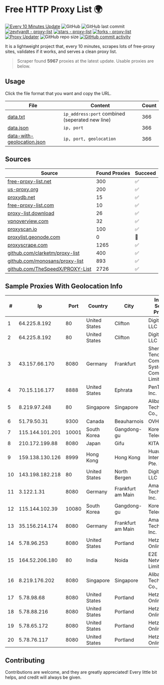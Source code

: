 
# Free HTTP Proxy List 🌍

[![Every 10 Minutes Update](https://github.com/mertguvencli/http-proxy-list/actions/workflows/main.yml/badge.svg?branch=main)](https://github.com/mertguvencli/http-proxy-list/actions/workflows/main.yml)
![GitHub](https://img.shields.io/github/license/mertguvencli/http-proxy-list)
![GitHub last commit](https://img.shields.io/github/last-commit/mertguvencli/http-proxy-list)
[![zevtyardt - proxy-list](https://img.shields.io/static/v1?label=zevtyardt&message=proxy-list&color=blue&logo=github)](https://github.com/zevtyardt/proxy-list "Go to GitHub repo")
[![stars - proxy-list](https://img.shields.io/github/stars/zevtyardt/proxy-list?style=social)](https://github.com/zevtyardt/proxy-list)
[![forks - proxy-list](https://img.shields.io/github/forks/zevtyardt/proxy-list?style=social)](https://github.com/zevtyardt/proxy-list)
[![Proxy Updater](https://github.com/zevtyardt/proxy-list/workflows/Proxy%20Updater/badge.svg)](https://github.com/zevtyardt/proxy-list/actions?query=workflow:"Proxy+Updater")
![GitHub repo size](https://img.shields.io/github/repo-size/zevtyardt/proxy-list)
[![GitHub commit activity](https://img.shields.io/github/commit-activity/m/zevtyardt/proxy-list?logo=commits)](https://github.com/zevtyardt/proxy-list/commits/main)

It is a lightweight project that, every 10 minutes, scrapes lots of free-proxy sites, validates if it works, and serves a clean proxy list.

> Scraper found **5967** proxies at the latest update. Usable proxies are below.

## Usage

Click the file format that you want and copy the URL.

|File|Content|Count|
|----|-------|-----|
|[data.txt](https://raw.githubusercontent.com/mertguvencli/http-proxy-list/main/proxy-list/data.txt)|`ip_address:port` combined (seperated new line)|366|
|[data.json](https://raw.githubusercontent.com/mertguvencli/http-proxy-list/main/proxy-list/data.json)|`ip, port`|366|
|[data-with-geolocation.json](https://raw.githubusercontent.com/mertguvencli/http-proxy-list/main/proxy-list/data-with-geolocation.json)|`ip, port, geolocation`|366|

## Sources

|Source|Found Proxies|Succeed|
|------|-------------|-------|
|[free-proxy-list.net](https://free-proxy-list.net)|300|✅|
|[us-proxy.org](https://www.us-proxy.org)|200|✅|
|[proxydb.net](http://proxydb.net)|15|✅|
|[free-proxy-list.com](https://free-proxy-list.com/?page=&port=&type%5B%5D=http&type%5B%5D=https&up_time=0&search=Search)|10|✅|
|[proxy-list.download](https://www.proxy-list.download/HTTP)|26|✅|
|[vpnoverview.com](https://vpnoverview.com/privacy/anonymous-browsing/free-proxy-servers)|32|✅|
|[proxyscan.io](https://www.proxyscan.io)|100|✅|
|[proxylist.geonode.com](https://proxylist.geonode.com/api/proxy-list?limit=300&page=1&sort_by=lastChecked&sort_type=desc&protocols=http,https)|0|🚫|
|[proxyscrape.com](https://api.proxyscrape.com/v2/?request=displayproxies&protocol=http&timeout=10000&country=all&ssl=all&anonymity=all)|1265|✅|
|[github.com/clarketm/proxy-list](https://raw.githubusercontent.com/clarketm/proxy-list/master/proxy-list-raw.txt)|400|✅|
|[github.com/monosans/proxy-list](https://raw.githubusercontent.com/monosans/proxy-list/main/proxies/http.txt)|893|✅|
|[github.com/TheSpeedX/PROXY-List](https://raw.githubusercontent.com/TheSpeedX/PROXY-List/master/http.txt)|2726|✅|


## Sample Proxies With Geolocation Info

|#|Ip|Port|Country|City|Internet Service Provider|
|-|--|----|-------|----|-------------------------|
|1|64.225.8.192|80|United States|Clifton|DigitalOcean, LLC|
|2|64.225.8.192|80|United States|Clifton|DigitalOcean, LLC|
|3|43.157.66.170|8080|Germany|Frankfurt|Shenzhen Tencent Computer Systems Company Limited|
|4|70.15.116.177|8888|United States|Ephrata|PenTeleData Inc.|
|5|8.219.97.248|80|Singapore|Singapore|Alibaba (US) Technology Co., Ltd.|
|6|51.79.50.31|9300|Canada|Beauharnois|OVH SAS|
|7|115.144.101.201|10001|South Korea|Gangdong-gu|Korea Telecom|
|8|210.172.199.88|8080|Japan|Gifu|KITAGATA|
|9|159.138.130.126|8999|Hong Kong|Hong Kong|Huawei International Pte. Ltd.|
|10|143.198.182.218|80|United States|North Bergen|DigitalOcean, LLC|
|11|3.122.1.31|8080|Germany|Frankfurt am Main|Amazon Technologies Inc.|
|12|115.144.102.39|10080|South Korea|Gangdong-gu|Korea Telecom|
|13|35.156.214.174|8080|Germany|Frankfurt am Main|Amazon Technologies Inc.|
|14|5.78.96.253|8080|United States|Portland|Hetzner Online GmbH|
|15|164.52.206.180|80|India|Noida|E2E Networks Limited|
|16|8.219.176.202|8080|Singapore|Singapore|Alibaba (US) Technology Co., Ltd.|
|17|5.78.98.68|8080|United States|Portland|Hetzner Online GmbH|
|18|5.78.88.216|8080|United States|Portland|Hetzner Online GmbH|
|19|5.78.65.172|8080|United States|Portland|Hetzner Online GmbH|
|20|5.78.76.117|8080|United States|Portland|Hetzner Online GmbH|



## Contributing

Contributions are welcome, and they are greatly appreciated! Every
little bit helps, and credit will always be given.

